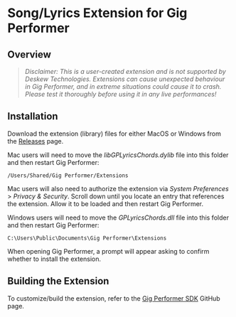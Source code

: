 # Song/Lyrics Extension for Gig Performer

## Overview



> _Disclaimer: This is a user-created extension and is not supported by Deskew Technologies. Extensions can cause unexpected behaviour in Gig Performer, and in extreme situations could cause it to crash. Please test it thoroughly before using it in any live performances!_

## Installation

Download the extension (library) files for either MacOS or Windows from the [Releases](https://github.com/gp-rank13/gp-selector/releases) page.  

Mac users will need to move the _libGPLyricsChords.dylib_ file into this folder and then restart Gig Performer:
```
/Users/Shared/Gig Performer/Extensions
```
Mac users will also need to authorize the extension via _System Preferences_ > 
_Privacy & Security_. Scroll down until you locate an entry that references the extension. Allow it to be loaded and then restart Gig Performer.

Windows users will need to move the _GPLyricsChords.dll_ file into this folder and then restart Gig Performer:
```
C:\Users\Public\Documents\Gig Performer\Extensions
```
When opening Gig Performer, a prompt will appear asking to confirm whether to install the extension.

## Building the Extension

To customize/build the extension, refer to the [Gig Performer SDK](https://github.com/gigperformer/gp-sdk) GitHub page.

